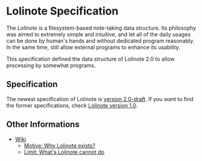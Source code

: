 # Lolinote Specification

The *Lolinote* is a filesystem-based note-taking data structure. Its philosophy was aimed to extremely simple and intuitive, and let all of the daily usages can be done by human's hands and without dedicated program reasonably. In the same time, still allow external programs to enhance its usability.

This specification defined the data structure of Lolinote 2.0 to allow processing by somewhat programs.



## Specification

The newest specification of Lolinote is [version 2.0-draft]. If you want to find the former specifications, check [Lolinote version 1.0].

[version 2.0-draft]: spec-2.0.md
[Lolinote version 1.0]: https://bitbucket.org/civalin/lolinote/wiki/Home



## Other Informations

- [Wiki](https://github.com/visig9/lolinote-spec/wiki)
    - [Motive: Why Lolinote exists?](https://github.com/visig9/lolinote-spec/wiki/Motive)
    - [Limit: What's Lolinote cannot do](https://github.com/visig9/lolinote-spec/wiki/Limit)

